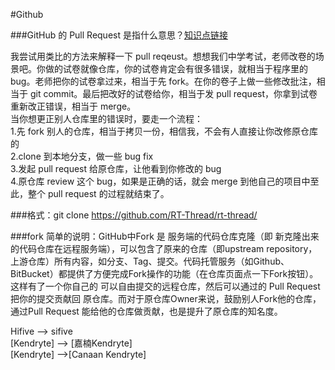 #Github



###GitHub 的 Pull Request 是指什么意思？[知识点链接](https://www.zhihu.com/question/21682976/answer/79489643)


我尝试用类比的方法来解释一下 pull reqeust。想想我们中学考试，老师改卷的场景吧。你做的试卷就像仓库，你的试卷肯定会有很多错误，就相当于程序里的 bug。老师把你的试卷拿过来，相当于先 fork。在你的卷子上做一些修改批注，相当于 git commit。最后把改好的试卷给你，相当于发 pull request，你拿到试卷重新改正错误，相当于 merge。  
当你想更正别人仓库里的错误时，要走一个流程：  
1.先 fork 别人的仓库，相当于拷贝一份，相信我，不会有人直接让你改修原仓库的  
2.clone 到本地分支，做一些 bug fix  
3.发起 pull request 给原仓库，让他看到你修改的 bug  
4.原仓库 review 这个 bug，如果是正确的话，就会 merge 到他自己的项目中至此，整个 pull request 的过程就结束了。

###格式：git clone https://github.com/RT-Thread/rt-thread/


###fork
简单的说明：GitHub中Fork 是 服务端的代码仓库克隆（即 新克隆出来的代码仓库在远程服务端），可以包含了原来的仓库（即upstream repository，上游仓库）所有内容，如分支、Tag、提交。代码托管服务（如Github、BitBucket）都提供了方便完成Fork操作的功能（在仓库页面点一下Fork按钮）。这样有了一个你自己的 可以自由提交的远程仓库，然后可以通过的 Pull Request 把你的提交贡献回 原仓库。而对于原仓库Owner来说，鼓励别人Fork他的仓库，通过Pull Request 能给他的仓库做贡献，也是提升了原仓库的知名度。




Hifive  -->   sifive  
[Kendryte]  -->   [嘉楠Kendryte]  
[Kendryte]  -->[Canaan Kendryte]  